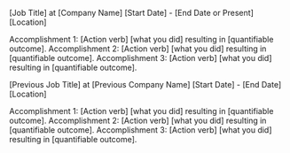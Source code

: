 [Job Title] at [Company Name]
[Start Date] - [End Date or Present]
[Location]

Accomplishment 1: [Action verb] [what you did] resulting in [quantifiable outcome].
Accomplishment 2: [Action verb] [what you did] resulting in [quantifiable outcome].
Accomplishment 3: [Action verb] [what you did] resulting in [quantifiable outcome].

[Previous Job Title] at [Previous Company Name]
[Start Date] - [End Date]
[Location]

Accomplishment 1: [Action verb] [what you did] resulting in [quantifiable outcome].
Accomplishment 2: [Action verb] [what you did] resulting in [quantifiable outcome].
Accomplishment 3: [Action verb] [what you did] resulting in [quantifiable outcome].